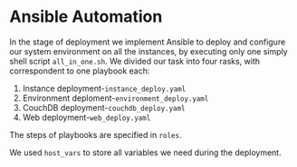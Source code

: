 # Ansible Automation

In the stage of deployment we implement Ansible to deploy and configure our system environment on all the instances, by executing only one simply shell script ```all_in_one.sh```.  We divided our task into four rasks, with correspondent to one playbook each:

1. Instance deployment-```instance_deploy.yaml```
2. Environment deploment-```environment_deploy.yaml```
3. CouchDB deployment-```couchdb_deploy.yaml```
4. Web deployment-```web_deploy.yaml```

The steps of playbooks are specified in ```roles```.

We used ```host_vars```  to store all variables we need during the deployment.
